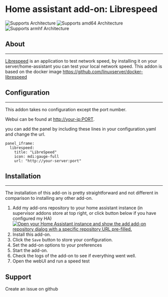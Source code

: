 # Home assistant add-on: Librespeed

![Supports 
 Architecture][aarch64-shield] ![Supports amd64 Architecture][amd64-shield] ![Supports armhf Architecture][armhf-shield]
 
## About

---

[Librespeed](https://librespeed.org/) is an application to test network speed, by installing it on your server/home-assistant you can test your local network speed.
This addon is based on the docker image https://github.com/linuxserver/docker-librespeed

## Configuration

---

This addon takes no configuration except the port number.

Webui can be found at <http://your-ip:PORT>.

you can add the panel by including these lines in your configuration.yaml and change the url.
```
panel_iframe:
  librespeed:
    title: "LibreSpeed"
    icon: mdi:gauge-full
    url: "http://your-server:port"
```
## Installation

---

The installation of this add-on is pretty straightforward and not different in comparison to installing any other add-on.

1. Add my add-ons repository to your home assistant instance (in supervisor addons store at top right, or click button below if you have configured my HA)
   [![Open your Home Assistant instance and show the add add-on repository dialog with a specific repository URL pre-filled.](https://my.home-assistant.io/badges/supervisor_add_addon_repository.svg)](https://my.home-assistant.io/redirect/supervisor_add_addon_repository/?repository_url=https%3A%2F%2Fgithub.com%2Fmcflexus%2Fhassio-addons)
1. Install this add-on.
1. Click the `Save` button to store your configuration.
1. Set the add-on options to your preferences
1. Start the add-on.
1. Check the logs of the add-on to see if everything went well.
1. Open the webUI and run a speed test

## Support

Create an issue on github

[aarch64-shield]: https://img.shields.io/badge/aarch64-yes-green.svg
[amd64-shield]: https://img.shields.io/badge/amd64-yes-green.svg
[armhf-shield]: https://img.shields.io/badge/armhf-yes-green.svg
